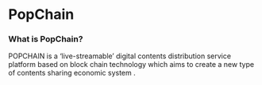 # PopChain
### What is PopChain?
POPCHAIN is a ‘live-streamable’ digital contents distribution service platform based on block chain technology which aims to create a new type of contents sharing economic system .



